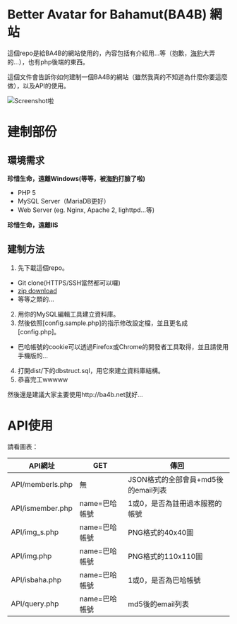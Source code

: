 Better Avatar for Bahamut(BA4B) 網站
====================================

這個repo是給BA4B的網站使用的，內容包括有介紹用…等（抱歉，[海豹](https://github.com/seadog007)大弄的…），也有php後端的東西。

這個文件會告訴你如何建制一個BA4B的網站（雖然我真的不知道為什麼你要這麼做），以及API的使用。

![Screenshot啦](http://i.imgur.com/cmWRoWE.png)

建制部份
========
環境需求
--------
**珍惜生命，遠離Windows(等等，被[海豹](https://github.com/seadog007)打臉了啦)**

* PHP 5
* MySQL Server（MariaDB更好）
* Web Server (eg. Nginx, Apache 2, lighttpd…等)

**珍惜生命，遠離IIS**

建制方法
--------
1. 先下載這個repo。
  * Git clone(HTTPS/SSH當然都可以囉)
  * [zip download](https://github.com/ba4b/ba4b-siteback/archive/master.zip)
  * 等等之類的…
2. 用你的MySQL編輯工具建立資料庫。
3. 然後依照[config.sample.php]的指示修改設定檔，並且更名成[config.php]。
  * 巴哈帳號的cookie可以透過Firefox或Chrome的開發者工具取得，並且請使用手機版的…
4. 打開dist/下的dbstruct.sql，用它來建立資料庫結構。
5. 恭喜完工wwwww

然後還是建議大家主要使用http://ba4b.net就好…

API使用
=======
請看圖表：

| API網址 | GET | 傳回 |
---------|-----|------
| API/memberls.php | 無 | JSON格式的全部會員+md5後的email列表 |
| API/ismember.php | name=巴哈帳號 | 1或0，是否為註冊過本服務的帳號 |
| API/img_s.php | name=巴哈帳號 | PNG格式的40x40圖 |
| API/img.php | name=巴哈帳號 | PNG格式的110x110圖 |
| API/isbaha.php | name=巴哈帳號 | 1或0，是否為巴哈帳號 |
| API/query.php | name=巴哈帳號 | md5後的email列表 |

